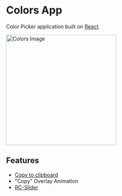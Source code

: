 # Colors App
Color Picker application built on [React](https://reactjs.org/).

<!-- ![Colors Image](https://images.unsplash.com/photo-1573828250488-f6d836e6ae00?ixlib=rb-1.2.1&ixid=MnwxMjA3fDB8MHxwaG90by1wYWdlfHx8fGVufDB8fHx8&auto=format&fit=crop&w=2070&q=80 ) -->

<img src="https://images.unsplash.com/photo-1573828250488-f6d836e6ae00?ixlib=rb-1.2.1&ixid=MnwxMjA3fDB8MHxwaG90by1wYWdlfHx8fGVufDB8fHx8&auto=format&fit=crop&w=2070&q=80" alt="Colors Image" width="300"/>


## Features
- [Copy to clipboard](https://github.com/nkbt/react-copy-to-clipboard)
- "Copy" Overlay Animation
- [RC-Slider](https://github.com/react-component/slider)